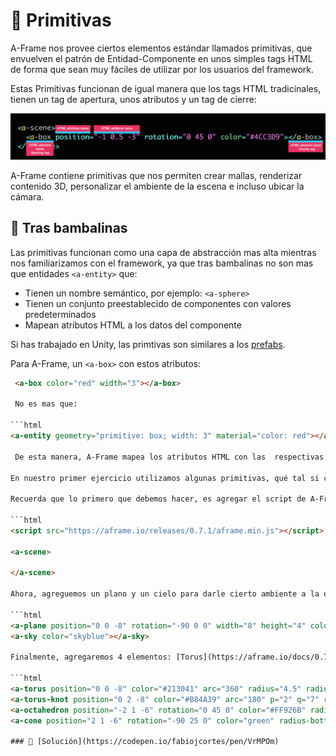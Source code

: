 # :dragon_face: Primitivas

A-Frame nos provee ciertos elementos estándar llamados primitivas, que envuelven el patrón de Entidad-Componente en unos simples tags HTML de forma que sean muy fáciles de utilizar por los usuarios del framework.

Estas Primitivas funcionan de igual manera que los tags HTML tradicinales, tienen un tag de apertura, unos atributos y un tag de cierre:

<p align="center">
 <img src="../docs/img/primitivas.jpg" alt="A-Frame">
</p>

A-Frame contiene primitivas que nos permiten crear mallas, renderizar contenido 3D, personalizar el ambiente de la escena e incluso ubicar la cámara.

## :see_no_evil: Tras bambalinas

Las primitivas funcionan como una capa de abstracción  mas alta mientras nos familiarizamos con el framework, ya que tras bambalinas no son mas que entidades `<a-entity>` que:

* Tienen un nombre semántico, por ejemplo: `<a-sphere>`
* Tienen un conjunto preestablecido de componentes con valores predeterminados
* Mapean atributos HTML a los datos del componente

Si has trabajado en Unity, las primtivas son similares a los [prefabs](https://docs.unity3d.com/Manual/Prefabs.html).

Para A-Frame, un `<a-box>` con estos atributos:

```html
 <a-box color="red" width="3"></a-box>

 No es mas que:

```html
<a-entity geometry="primitive: box; width: 3" material="color: red"></a-entity>

 De esta manera, A-Frame mapea los atributos HTML con las  respectivas propiedades del elemento tridimensional.

En nuestro primer ejercicio utilizamos algunas primitivas, qué tal si creamos otra escena con diferentes elementos?.

Recuerda que lo primero que debemos hacer, es agregar el script de A-Frame antes de la escena 3D:

```html
<script src="https://aframe.io/releases/0.7.1/aframe.min.js"></script>

<a-scene>

</a-scene>

Ahora, agreguemos un plano y un cielo para darle cierto ambiente a la escena:

```html
<a-plane position="0 0 -8" rotation="-90 0 0" width="8" height="4" color="peru"></a-plane>
<a-sky color="skyblue"></a-sky>

Finalmente, agregaremos 4 elementos: [Torus](https://aframe.io/docs/0.7.0/primitives/a-torus.html), [Torus-Knot](https://aframe.io/docs/0.7.0/primitives/a-torus-knot.html), [Octahedron](https://aframe.io/docs/0.7.0/primitives/a-octahedron.html), [Cone](https://aframe.io/docs/0.7.0/primitives/a-cone.html):

```html
<a-torus position="0 0 -8" color="#213041" arc="360" radius="4.5" radius-tubular="0.1"></a-torus>
<a-torus-knot position="0 2 -8" color="#B84A39" arc="180" p="2" q="7" radius="1" radius-tubular="0.1"></a-torus-knot>
<a-octahedron position="-2 1 -6" rotation="0 45 0" color="#FF926B" radius="1"></a-octahedron>
<a-cone position="2 1 -6" rotation="-90 25 0" color="green" radius-bottom="0" radius-top="0.5"></a-cone>

### 📝 [Solución](https://codepen.io/fabiojcortes/pen/VrMPOm)
